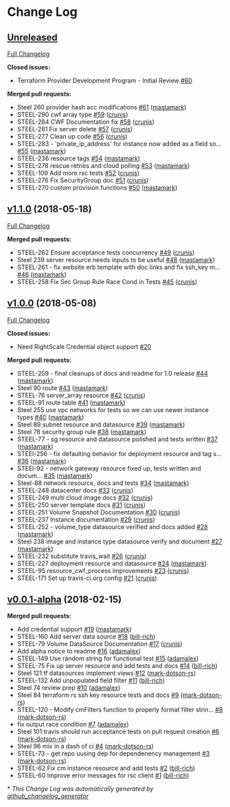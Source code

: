 # Change Log

## [Unreleased](https://github.com/rightscale/terraform-provider-rightscale/tree/HEAD)

[Full Changelog](https://github.com/rightscale/terraform-provider-rightscale/compare/v1.1.0...HEAD)

**Closed issues:**

- Terraform Provider Development Program - Initial Review [\#60](https://github.com/rightscale/terraform-provider-rightscale/issues/60)

**Merged pull requests:**

- Steel 260 provider hash acc modifications [\#61](https://github.com/rightscale/terraform-provider-rightscale/pull/61) ([mastamark](https://github.com/mastamark))
- STEEL-290 cwf array type [\#59](https://github.com/rightscale/terraform-provider-rightscale/pull/59) ([crunis](https://github.com/crunis))
- STEEL-284 CWF Documentation fix [\#58](https://github.com/rightscale/terraform-provider-rightscale/pull/58) ([crunis](https://github.com/crunis))
- STEEL-281 Fix server delete [\#57](https://github.com/rightscale/terraform-provider-rightscale/pull/57) ([crunis](https://github.com/crunis))
- STEEL-277 Clean up code [\#56](https://github.com/rightscale/terraform-provider-rightscale/pull/56) ([crunis](https://github.com/crunis))
- STEEL-283 - 'private\_ip\_address' for instance now added as a field so… [\#55](https://github.com/rightscale/terraform-provider-rightscale/pull/55) ([mastamark](https://github.com/mastamark))
- STEEL-236 resource tags [\#54](https://github.com/rightscale/terraform-provider-rightscale/pull/54) ([mastamark](https://github.com/mastamark))
- STEEL-278 rescue retries and cloud polling [\#53](https://github.com/rightscale/terraform-provider-rightscale/pull/53) ([mastamark](https://github.com/mastamark))
- STEEL-109 Add more rsc tests [\#52](https://github.com/rightscale/terraform-provider-rightscale/pull/52) ([crunis](https://github.com/crunis))
- STEEL-276 Fix SecurityGroup doc [\#51](https://github.com/rightscale/terraform-provider-rightscale/pull/51) ([crunis](https://github.com/crunis))
- STEEL-270 custom provision functions [\#50](https://github.com/rightscale/terraform-provider-rightscale/pull/50) ([mastamark](https://github.com/mastamark))

## [v1.1.0](https://github.com/rightscale/terraform-provider-rightscale/tree/v1.1.0) (2018-05-18)
[Full Changelog](https://github.com/rightscale/terraform-provider-rightscale/compare/v1.0.0...v1.1.0)

**Merged pull requests:**

- STEEL-262 Ensure acceptance tests concurrency [\#49](https://github.com/rightscale/terraform-provider-rightscale/pull/49) ([crunis](https://github.com/crunis))
- Steel 239 server resource needs inputs to be useful [\#48](https://github.com/rightscale/terraform-provider-rightscale/pull/48) ([mastamark](https://github.com/mastamark))
- STEEL-261 - fix website erb template with doc links and fix ssh\_key m… [\#46](https://github.com/rightscale/terraform-provider-rightscale/pull/46) ([mastamark](https://github.com/mastamark))
- STEEL-258 Fix Sec Group Rule Race Cond in Tests [\#45](https://github.com/rightscale/terraform-provider-rightscale/pull/45) ([crunis](https://github.com/crunis))

## [v1.0.0](https://github.com/rightscale/terraform-provider-rightscale/tree/v1.0.0) (2018-05-08)
[Full Changelog](https://github.com/rightscale/terraform-provider-rightscale/compare/v0.0.1-alpha...v1.0.0)

**Closed issues:**

- Need RightScale Credential object support [\#20](https://github.com/rightscale/terraform-provider-rightscale/issues/20)

**Merged pull requests:**

- STEEL-259 - final cleanups of docs and readme for 1.0 release [\#44](https://github.com/rightscale/terraform-provider-rightscale/pull/44) ([mastamark](https://github.com/mastamark))
- Steel 90 route [\#43](https://github.com/rightscale/terraform-provider-rightscale/pull/43) ([mastamark](https://github.com/mastamark))
- STEEL-76 server\_array resource [\#42](https://github.com/rightscale/terraform-provider-rightscale/pull/42) ([crunis](https://github.com/crunis))
- STEEL-91 route table [\#41](https://github.com/rightscale/terraform-provider-rightscale/pull/41) ([mastamark](https://github.com/mastamark))
- Steel 255 use vpc networks for tests so we can use newer instance types [\#40](https://github.com/rightscale/terraform-provider-rightscale/pull/40) ([mastamark](https://github.com/mastamark))
- Steel 89 subnet resource and datasource [\#39](https://github.com/rightscale/terraform-provider-rightscale/pull/39) ([mastamark](https://github.com/mastamark))
- Steel 78 security group rule [\#38](https://github.com/rightscale/terraform-provider-rightscale/pull/38) ([mastamark](https://github.com/mastamark))
- STEEL-77 - sg resource and datasource polished and tests written [\#37](https://github.com/rightscale/terraform-provider-rightscale/pull/37) ([mastamark](https://github.com/mastamark))
- STEEl-256 - fix defaulting behavior for deployment resource and tag s… [\#36](https://github.com/rightscale/terraform-provider-rightscale/pull/36) ([mastamark](https://github.com/mastamark))
- STEEl-92 - network gateway resource fixed up, tests written and docum… [\#35](https://github.com/rightscale/terraform-provider-rightscale/pull/35) ([mastamark](https://github.com/mastamark))
- Steel-88 network resource, docs and tests [\#34](https://github.com/rightscale/terraform-provider-rightscale/pull/34) ([mastamark](https://github.com/mastamark))
- STEEL-248 datacenter docs [\#33](https://github.com/rightscale/terraform-provider-rightscale/pull/33) ([crunis](https://github.com/crunis))
- STEEL-249 multi cloud image docs [\#32](https://github.com/rightscale/terraform-provider-rightscale/pull/32) ([crunis](https://github.com/crunis))
- STEEL-250 server template docs [\#31](https://github.com/rightscale/terraform-provider-rightscale/pull/31) ([crunis](https://github.com/crunis))
- STEEL-251 Volume Snapshot Documentation [\#30](https://github.com/rightscale/terraform-provider-rightscale/pull/30) ([crunis](https://github.com/crunis))
- STEEL-237 Instance documentation [\#29](https://github.com/rightscale/terraform-provider-rightscale/pull/29) ([crunis](https://github.com/crunis))
- STEEL-252 - volume\_type datasource verified and docs added [\#28](https://github.com/rightscale/terraform-provider-rightscale/pull/28) ([mastamark](https://github.com/mastamark))
- Steel 238 image and instance type datasource verify and document [\#27](https://github.com/rightscale/terraform-provider-rightscale/pull/27) ([mastamark](https://github.com/mastamark))
- STEEL-232 substitute travis\_wait [\#26](https://github.com/rightscale/terraform-provider-rightscale/pull/26) ([crunis](https://github.com/crunis))
- STEEL-227 deployment resource and datasource [\#24](https://github.com/rightscale/terraform-provider-rightscale/pull/24) ([mastamark](https://github.com/mastamark))
- STEEL-95 resource\_cwf\_process improvements [\#23](https://github.com/rightscale/terraform-provider-rightscale/pull/23) ([crunis](https://github.com/crunis))
- STEEL-171 Set up travis-ci.org config [\#21](https://github.com/rightscale/terraform-provider-rightscale/pull/21) ([crunis](https://github.com/crunis))

## [v0.0.1-alpha](https://github.com/rightscale/terraform-provider-rightscale/tree/v0.0.1-alpha) (2018-02-15)
**Merged pull requests:**

- Add credential support [\#19](https://github.com/rightscale/terraform-provider-rightscale/pull/19) ([mastamark](https://github.com/mastamark))
- STEEL-160 Add server data source [\#18](https://github.com/rightscale/terraform-provider-rightscale/pull/18) ([bill-rich](https://github.com/bill-rich))
- STEEL-79 Volume DataSource Documentation [\#17](https://github.com/rightscale/terraform-provider-rightscale/pull/17) ([crunis](https://github.com/crunis))
- Add alpha notice to readme [\#16](https://github.com/rightscale/terraform-provider-rightscale/pull/16) ([adamalex](https://github.com/adamalex))
- STEEL-149 Use random string for functional test [\#15](https://github.com/rightscale/terraform-provider-rightscale/pull/15) ([adamalex](https://github.com/adamalex))
- STEEL-75 Fix up server resource and add tests and docs [\#14](https://github.com/rightscale/terraform-provider-rightscale/pull/14) ([bill-rich](https://github.com/bill-rich))
- Steel 121 tf datasources implement views [\#12](https://github.com/rightscale/terraform-provider-rightscale/pull/12) ([mark-dotson-rs](https://github.com/mark-dotson-rs))
- STEEL-132 Add unpopulated field filter [\#11](https://github.com/rightscale/terraform-provider-rightscale/pull/11) ([bill-rich](https://github.com/bill-rich))
- Steel 74 review prep [\#10](https://github.com/rightscale/terraform-provider-rightscale/pull/10) ([adamalex](https://github.com/adamalex))
- Steel 84 terraform rs ssh key resource tests and docs [\#9](https://github.com/rightscale/terraform-provider-rightscale/pull/9) ([mark-dotson-rs](https://github.com/mark-dotson-rs))
- STEEL-120 - Modify cmFilters function to properly format filter strin… [\#8](https://github.com/rightscale/terraform-provider-rightscale/pull/8) ([mark-dotson-rs](https://github.com/mark-dotson-rs))
- fix output race condition [\#7](https://github.com/rightscale/terraform-provider-rightscale/pull/7) ([adamalex](https://github.com/adamalex))
- Steel 101 travis should run acceptance tests on pull request creation [\#6](https://github.com/rightscale/terraform-provider-rightscale/pull/6) ([mark-dotson-rs](https://github.com/mark-dotson-rs))
- Steel 96 mix in a dash of ci [\#4](https://github.com/rightscale/terraform-provider-rightscale/pull/4) ([mark-dotson-rs](https://github.com/mark-dotson-rs))
- STEEL-73 - get repo uusing dep for dependenency management [\#3](https://github.com/rightscale/terraform-provider-rightscale/pull/3) ([mark-dotson-rs](https://github.com/mark-dotson-rs))
- STEEL-62 Fix cm instance resource and add tests [\#2](https://github.com/rightscale/terraform-provider-rightscale/pull/2) ([bill-rich](https://github.com/bill-rich))
- STEEL-60 Improve error messages for rsc client [\#1](https://github.com/rightscale/terraform-provider-rightscale/pull/1) ([bill-rich](https://github.com/bill-rich))



\* *This Change Log was automatically generated by [github_changelog_generator](https://github.com/skywinder/Github-Changelog-Generator)*